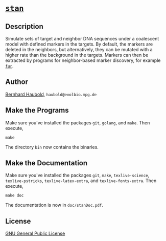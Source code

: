 # [`stan`](https://owncloud.gwdg.de/index.php/s/85gRtxIFrkYZiuj)
## Description
Simulate sets of target and neighbor DNA sequences under a coalescent
model with defined markers in the targets. By default, the markers are
deleted in the neighbors, but alternatively, they can be mutated with
a higher rate than the background in the targets. Markers can then be
extracted by programs for neighbor-based marker discovery, for example
[`fur`](https://github.com/evolbioinf/fur).

## Author
[Bernhard Haubold](http://guanine.evolbio.mpg.de/), `haubold@evolbio.mpg.de`

## Make the Programs
Make sure you've installed the packages `git`, `golang`, and `make`. Then execute,

```
make
```

The directory `bin` now contains the binaries.

## Make the Documentation
Make sure you've installed the packages `git`, `make`, `texlive-science`,
`texlive-pstricks`, `texlive-latex-extra`,
and `texlive-fonts-extra`. Then execute,

```
make doc
```

The documentation is now in `doc/stanDoc.pdf`.
## License
[GNU General Public License](https://www.gnu.org/licenses/gpl.html)
